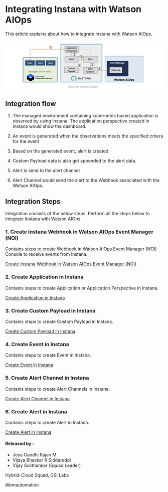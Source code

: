 # Integrating Instana with Watson AIOps

This article explains about how to integrate Instana with Watson AIOps.

<img src="images/image-instana-waiops-integration.png">

## Integration flow

1. The managed environment containing kubernetes based application is observed by using Instana. The application perspective created in Instana would show the dashboard.

2. An event is generated when the observations meets the specified critera for the event 

3. Based on the generated event, alert is created  

4. Custom Payload data is also get appended to the alert data.

5. Alert is send to the alert channel

6. Alert Channel would send the alert to the Webhook associated with the Watson AIOps.


## Integration Steps

Integration consists of the below steps. Perform all the steps below to integrate Instana with Watson AIOps.

### 1. Create Instana Webhook in Watson AIOps Event Manager (NOI)

Contains steps to create Webhook in Watson AIOps Event Manager (NOI) Console to receive events from Instana.

[Create Instana Webhook in Watson AIOps Event Manager (NOI)](https://community.ibm.com/community/user/aiops/blogs/jeya-gandhi-rajan-m1/2021/09/08/ins-waiops-2-create-instana-webhook-in-waiops)

### 2. Create Application in Instana

Contains steps to create Application or Application Perspective in Instana.

[Create Application in Instana](https://community.ibm.com/community/user/aiops/blogs/jeya-gandhi-rajan-m1/2021/09/08/ins-waiops-3-create-application-in-instana)

### 3. Create Custom Payload in Instana

Contains steps to create Custom Payload in Instana.

[Create Custom Payload in Instana](https://community.ibm.com/community/user/aiops/blogs/jeya-gandhi-rajan-m1/2021/09/08/ins-waiops-4-create-custom-payload-in-instana)

### 4. Create Event in Instana

Contains steps to create Event in Instana.

[Create Event in Instana](https://community.ibm.com/community/user/aiops/blogs/jeya-gandhi-rajan-m1/2021/09/08/ins-waiops-5-create-events-in-instana)

### 5. Create Alert Channel in Instana

Contains steps to create Alert Channels in Instana.

[Create Alert Channel in Instana](https://community.ibm.com/community/user/aiops/blogs/jeya-gandhi-rajan-m1/2021/09/08/ins-waiops-6-create-alert-channels-in-instana)

### 6. Create Alert in Instana

Contains steps to create Alert in Instana.

[Create Alert in Instana](https://community.ibm.com/community/user/aiops/blogs/jeya-gandhi-rajan-m1/2021/09/08/ins-waiops-7-create-alert-in-instana)


#### Released by :
- Jeya Gandhi Rajan M
- Vijaya Bhaskar R Siddareddi
- Vijay Sukthankar (Squad Leader)

Hybrid-Cloud Squad, GSI Labs

#ibmautomation

